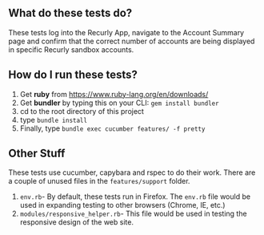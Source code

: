 **What do these tests do?**
---------------------------
These tests log into the Recurly App, navigate to the Account Summary page and
confirm that the correct number of accounts are being displayed in specific
Recurly sandbox accounts.

**How do I run these tests?**
------------------------------
1. Get **ruby** from https://www.ruby-lang.org/en/downloads/
2. Get **bundler** by typing this on your CLI: `gem install bundler`
3. cd to the root directory of this project
4. type `bundle install`
5. Finally, type `bundle exec cucumber features/ -f pretty`

**Other Stuff**
---------------
These tests use cucumber, capybara and rspec to do their work.
There are a couple of unused files in the `features/support` folder.
1. `env.rb`- By default, these tests run in Firefox. The `env.rb` file would
be used in expanding testing to other browsers (Chrome, IE, etc.)
2. `modules/responsive_helper.rb`- This file would be used in testing the
responsive design of the web site.